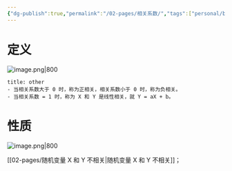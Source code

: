 ```yaml
---
{"dg-publish":true,"permalink":"/02-pages/相关系数/","tags":["personal/blog","概率论","概念"]}
---
```


# 定义
![image.png|800](https://yelanyanyu-img-bed.oss-cn-hangzhou.aliyuncs.com/img/blog/2024/06/20240614150914.png)
```ad-note
title: other
- 当相关系数大于 0 时，称为正相关，相关系数小于 0 时，称为负相关。
- 当相关系数 = 1 时，称为 X 和 Y 是线性相关，就 Y = aX + b。
```

# 性质
![image.png|800](https://yelanyanyu-img-bed.oss-cn-hangzhou.aliyuncs.com/img/blog/2024/06/20240614150926.png)

[[02-pages/随机变量 X 和 Y 不相关\|随机变量 X 和 Y 不相关]]；
